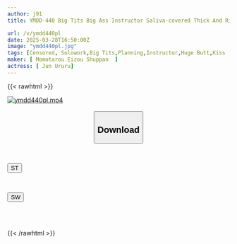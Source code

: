 ```yaml
---
author: j91
title: YMDD-440 Big Tits Big Ass Instructor Saliva-covered Thick And Rich Oral Sex Personal Training Urumuru

url: /v/ymdd440pl
date: 2025-03-28T16:50:00Z
image: "ymdd440pl.jpg"
tags: [Censored, Solowork,Big Tits,Planning,Instructor,Huge Butt,Kiss	]
maker: [ Momotarou Eizou Shuppan  ]
actress: [ Jun Ururu]
---
```



{{< rawhtml >}}

<div class="video" data-videoid="AA4o9XPWmQiX8ed">
    <a href="javascript:;">
        <img src="/v/ymdd440pl/ymdd440pl.jpg" width="WIDTH" height="HEIGHT" alt="ymdd440pl.mp4" loading="lazy">
    </a>
</div>

<script type="text/javascript" src="https://j91.asia/asset/on-demand-st.js"></script>

<br>
  <link rel="stylesheet" href="https://j91.asia/asset/bs5.css">
  
  <center>
  <button class="btn btn-primary" type="button" data-bs-toggle="collapse" data-bs-target=".multi-collapse" aria-expanded="false" aria-controls="multiCollapseExample1 multiCollapseExample2"><h2>Download</h2></button></center>
</p>
<div class="row">
  <div class="col">
    <div class="collapse multi-collapse" id="multiCollapseExample1">
      <div class="card card-body">
	      	      <br>
<div class="buttons">  
<p><a href="/v/ymdd440pl/st.html" target="_blank"><button class="btn-hover color-3"><i class="fa fa-download"></i> ST</button></a></p></div>
    </div>
  </div>
</div>
  <div class="col">
    <div class="collapse multi-collapse" id="multiCollapseExample2">
      <div class="card card-body">
	      <br>
<div class="buttons">
<p><a href="/v/ymdd440pl/sw.html" target="_blank"><button class="btn-hover color-2"><i class="fa fa-download"></i> SW</button></a></p></div>
<br><br>
      </div>
    </div>
  </div>
</div>

{{< /rawhtml >}}